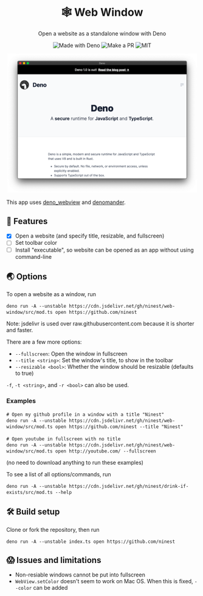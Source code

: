 <h1 align="center">🕸 Web Window</h1>
<p align="center">Open a website as a standalone window with Deno


<p align="center">
  <img src="https://img.shields.io/badge/Made%20With-Deno-black?style=flat-square&" alt="Made with Deno" />
  <img src="https://img.shields.io/badge/PRs-welcome-brightgreen.svg?style=flat-square" alt="Make a PR" />
  <img src="https://img.shields.io/github/license/ninest/web-window?style=flat-square" alt="MIT" />
</p>

<p align="center"><img alt="Demo" width="500" src="./readme-assets/demo-new.png" /><p>

This app uses [deno_webview](https://github.com/eliassjogreen/deno_webview) and [denomander](https://github.com/siokas/denomander).

## 🚀 Features
- [x] Open a website (and specify title, resizable, and fullscreen)
- [ ] Set toolbar color
- [ ] Install "executable", so website can be opened as an app without using command-line

## 🌏 Options
To open a website as a window, run 

```
deno run -A --unstable https://cdn.jsdelivr.net/gh/ninest/web-window/src/mod.ts open https://github.com/ninest
```

Note: jsdelivr is used over raw.githubusercontent.com because it is shorter and faster.

There are a few more options:

- `--fullscreen`: Open the window in fullscreen
- `--title <string>`: Set the window's title, to show in the toolbar
- `--resizable <bool>`: Whether the window should be resizable (defaults to true)

`-f`, `-t <string>`, and `-r <bool>` can also be used.

### Examples
```
# Open my github profile in a window with a title "Ninest"
deno run -A --unstable https://cdn.jsdelivr.net/gh/ninest/web-window/src/mod.ts open https://github.com/ninest --title "Ninest" 

# Open youtube in fullscreen with no title
deno run -A --unstable https://cdn.jsdelivr.net/gh/ninest/web-window/src/mod.ts open http://youtube.com/ --fullscreen
```
(no need to download anything to run these examples)

To see a list of all options/commands, run 
```
deno run -A --unstable https://cdn.jsdelivr.net/gh/ninest/drink-if-exists/src/mod.ts --help
```

## 🛠 Build setup
Clone or fork the repository, then run 
```
deno run -A --unstable index.ts open https://github.com/ninest
```

## 😱 Issues and limitations
- Non-resiable windows cannot be put into fullscreen
- `WebView.setColor` doesn't seem to work on Mac OS. When this is fixed, `--color` can be added